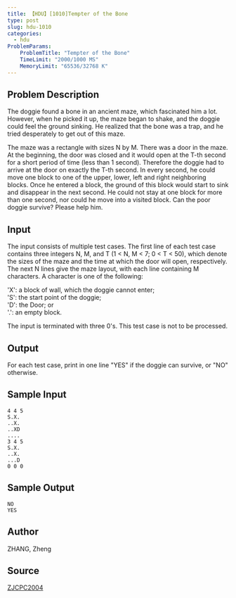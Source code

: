 ```yaml
---
title: 【HDU】[1010]Tempter of the Bone
type: post
slug: hdu-1010
categories:
  - hdu
ProblemParams:
    ProblemTitle: "Tempter of the Bone"
    TimeLimit: "2000/1000 MS"
    MemoryLimit: "65536/32768 K"
---
```


## Problem Description

The doggie found a bone in an ancient maze, which fascinated him a lot. However, when he picked it up, the maze began to shake, and the doggie could feel the ground sinking. He realized that the bone was a trap, and he tried desperately to get out of this maze.  
  
The maze was a rectangle with sizes N by M. There was a door in the maze. At the beginning, the door was closed and it would open at the T-th second for a short period of time (less than 1 second). Therefore the doggie had to arrive at the door on exactly the T-th second. In every second, he could move one block to one of the upper, lower, left and right neighboring blocks. Once he entered a block, the ground of this block would start to sink and disappear in the next second. He could not stay at one block for more than one second, nor could he move into a visited block. Can the poor doggie survive? Please help him.

## Input

The input consists of multiple test cases. The first line of each test case contains three integers N, M, and T (1 < N, M < 7; 0 < T < 50), which denote the sizes of the maze and the time at which the door will open, respectively. The next N lines give the maze layout, with each line containing M characters. A character is one of the following:  
  
'X': a block of wall, which the doggie cannot enter;  
'S': the start point of the doggie;  
'D': the Door; or  
'.': an empty block.  
  
The input is terminated with three 0's. This test case is not to be processed.

## Output

For each test case, print in one line "YES" if the doggie can survive, or "NO" otherwise.

## Sample Input

```
4 4 5
S.X.
..X.
..XD
....
3 4 5
S.X.
..X.
...D
0 0 0

```

## Sample Output

```
NO
YES

```

## Author

ZHANG, Zheng

## Source

[ZJCPC2004](https://acm.hdu.edu.cn//search.php?field=problem&key=ZJCPC2004&source=1&searchmode=source)
